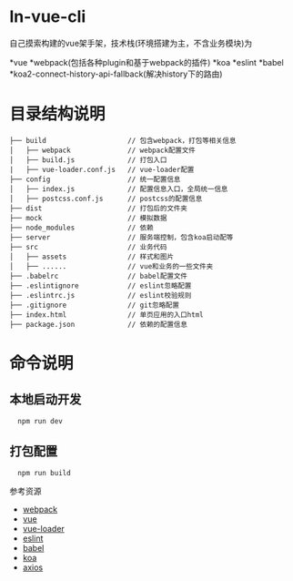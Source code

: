 # ln-vue-cli
自己摸索构建的vue架手架，技术栈(环境搭建为主，不含业务模块)为

*vue
*webpack(包括各种plugin和基于webpack的插件)
*koa
*eslint
*babel
*koa2-connect-history-api-fallback(解决history下的路由)

# 目录结构说明

```
├── build                    // 包含webpack，打包等相关信息
│   ├── webpack              // webpack配置文件
│   ├── build.js             // 打包入口
|   ├── vue-loader.conf.js   // vue-loader配置
├── config                   // 统一配置信息
│   ├── index.js             // 配置信息入口，全局统一信息
│   ├── postcss.conf.js      // postcss的配置信息
├── dist                     // 打包后的文件夹
├── mock                     // 模拟数据
├── node_modules             // 依赖
├── server                   // 服务端控制，包含koa启动配等
├── src                      // 业务代码
│   ├── assets               // 样式和图片
│   ├── ......               // vue和业务的一些文件夹
├── .babelrc                 // babel配置文件
├── .eslintignore            // eslint忽略配置
├── .eslintrc.js             // eslint校验规则
├── .gitignore               // git忽略配置
├── index.html               // 单页应用的入口html
├── package.json             // 依赖的配置信息
```

# 命令说明
## 本地启动开发
```
  npm run dev
```
## 打包配置
```
  npm run build
```

参考资源
- [webpack](https://doc.webpack-china.org/concepts/)
- [vue](https://cn.vuejs.org/v2/guide/)
- [vue-loader](https://github.com/vuejs/vue-loader)
- [eslint](http://eslint.cn/docs/rules/)
- [babel](http://babeljs.io/)
- [koa](http://koajs.com/#application)
- [axios](https://www.axios.coml)
